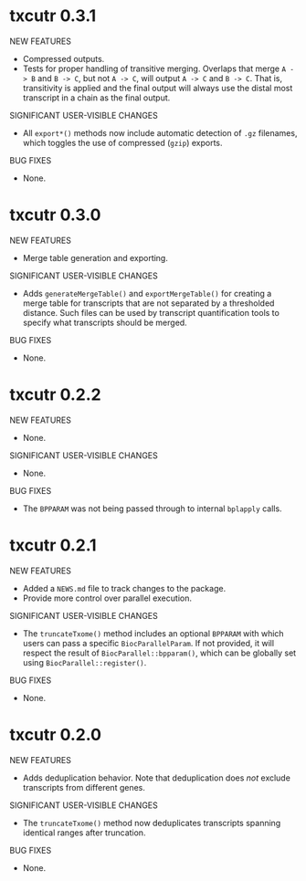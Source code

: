 # txcutr 0.3.1

NEW FEATURES

* Compressed outputs.
* Tests for proper handling of transitive merging. Overlaps that merge `A -> B` 
    and `B -> C`, but not `A -> C`, will output `A -> C` and `B -> C`. That is, 
    transitivity is applied and the final output will always use the distal most
    transcript in a chain as the final output.

SIGNIFICANT USER-VISIBLE CHANGES

* All `export*()` methods now include automatic detection of `.gz` filenames, 
    which toggles the use of compressed (`gzip`) exports.

BUG FIXES

* None.

# txcutr 0.3.0

NEW FEATURES

* Merge table generation and exporting.

SIGNIFICANT USER-VISIBLE CHANGES

* Adds `generateMergeTable()` and `exportMergeTable()` for creating a merge 
    table for transcripts that are not separated by a thresholded distance. 
    Such files can be used by transcript quantification tools to specify what
    transcripts should be merged.

BUG FIXES

* None.

# txcutr 0.2.2

NEW FEATURES

* None.

SIGNIFICANT USER-VISIBLE CHANGES

* None.

BUG FIXES

* The `BPPARAM` was not being passed through to internal `bplapply` calls.

# txcutr 0.2.1

NEW FEATURES

* Added a `NEWS.md` file to track changes to the package.
* Provide more control over parallel execution.

SIGNIFICANT USER-VISIBLE CHANGES

* The `truncateTxome()` method includes an optional `BPPARAM` with which users 
  can pass a specific `BiocParallelParam`. If not provided, it will respect the 
  result of `BiocParallel::bpparam()`, which can be globally set using 
  `BiocParallel::register()`.

BUG FIXES

* None.

# txcutr 0.2.0

NEW FEATURES

* Adds deduplication behavior. Note that deduplication does *not* exclude 
  transcripts from different genes.

SIGNIFICANT USER-VISIBLE CHANGES

* The `truncateTxome()` method now deduplicates transcripts spanning identical 
  ranges after truncation.

BUG FIXES

* None.
